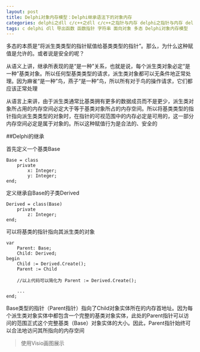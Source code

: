 ```yaml
---
layout: post
title: Delphi对象内存模型：Delphi继承语法下的对象内存
categories: delphi之dll c/c++之dll c/c++之指针与内存 delphi之指针与内存 delphi之面向对象 c/c++之面向对象 软件质量之内存管理 深入学习之内存管理
tags: c delphi dll 导出函数 函数指针 字符串 面向对象 多态 Delphi对象内存模型
---
```


多态的本质是“将派生类类型的指针赋值给基类类型的指针”。那么，为什么这种赋值是允许的。或者说是安全的呢？

从语义上讲，继承所表现的是“是一种”关系，也就是说，每个派生类对象必定“是一种”基类对象。所以任何型基类类型的请求，派生类对象都可以无条件地正常处理。因为麻雀“是一种”鸟，燕子“是一种”鸟，所以所有对于鸟的操作请求，它们都应该正常处理

从语言上来讲，由于派生类通常比基类拥有更多的数据成员而不是更少，派生类对象所占用的内存空间必定大于等于基类对象所占的内存空间。所以将基类类型的指针指向派生类类型的对象时，在指针的可视范围中的内存必定是可用的，这一部分内存空间必定是属于对象的。所以这种赋值行为是合法的、安全的

##Delphi的继承

首先定义一个基类Base

```
Base = class
	private
		x: Integer;
		y: Integer;
end;
```

定义继承自Base的子类Derived

```
Derived = class(Base)
	private
		z: Integer;
end;
```

可以将基类的指针指向其派生类的对象

```
var
	Parent: Base;
	Child: Derived;
begin
	Child := Derived.Create();
	Parent := Child

	//以上代码可以简化为 Parent := Derived.Create();

	...
end;
```

Base类型的指针（Parent指针）指向了Child对象实体所在的内存首地址。因为每个派生类对象实体中都包含一个完整的基类对象实体，此处的Parent指针可以访问的范围正式这个完整基类（Base）对象实体的大小。因此，Parent指针始终可以合法地访问其所指向的内存空间

>使用Visio画图展示
